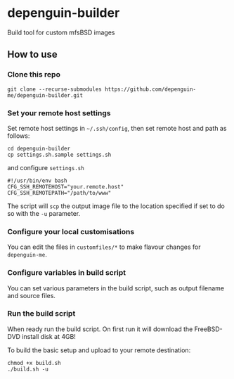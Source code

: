 # depenguin-builder

Build tool for custom mfsBSD images

## How to use

### Clone this repo
```
git clone --recurse-submodules https://github.com/depenguin-me/depenguin-builder.git
```

### Set your remote host settings
Set remote host settings in ```~/.ssh/config```, then set remote host and path as follows:
```
cd depenguin-builder
cp settings.sh.sample settings.sh
```
and configure `settings.sh`
```
#!/usr/bin/env bash
CFG_SSH_REMOTEHOST="your.remote.host"
CFG_SSH_REMOTEPATH="/path/to/www"
```
The script will ```scp``` the output image file to the location specified if set to do so with the ```-u``` parameter.

### Configure your local customisations
You can edit the files in ```customfiles/*``` to make flavour changes for `depenguin-me`. 

### Configure variables in build script
You can set various parameters in the build script, such as output filename and source files.

### Run the build script
When ready run the build script. On first run it will download the FreeBSD-DVD install disk at 4GB!

To build the basic setup and upload to your remote destination:
```
chmod +x build.sh
./build.sh -u
```
